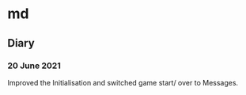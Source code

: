 # md

## Diary

### 20 June 2021

Improved the Initialisation and switched game start/ over to Messages.